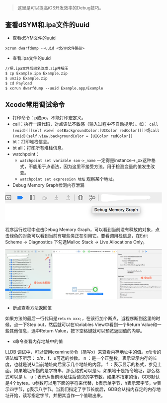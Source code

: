 > 这里是可以提高iOS开发效率的Debug技巧。

## 查看dSYM和.ipa文件的uuid

- 查看dSYM文件的uuid

```
xcrun dwarfdump --uuid <dSYM文件路径>
```

- 查看.ipa文件的uuid

```
//把.ipa文件后缀名改成.zip并解压
$ cp Example.ipa Example.zip 
$ unzip Example.zip
$ cd Payload
$ xcrun dwarfdump --uuid Example.app/Example
```

## Xcode常用调试命令

- 打印命令：p或po，不能打印宏定义。
- call：执行一段代码，对点语法不敏感（输入过程中不自动提示）。如： ``call (void)([[self view] setBackgroundColor:[UIColor redColor]]])``或``call (void)(self.view.backgroundColor = [UIColor redColor])``
- bt：打印堆栈信息。
- bt all：打印所有堆栈信息。
- watchpoint：
    - ``watchpoint set variable son->_name`` 一定得是instance->_xx这种格式，不能用于点语法，因为这里不接受方法。用于检测变量的值发生改变。
    - ``watchpoint set expression 地址`` 观察某个地址。
- Debug Memory Graph检测内存泄漏

![Debug Memory Graph](https://github.com/ApesTalk/effective-iOS-tricks/blob/master/Images/Debug_Memory_Graph.png)

程序运行过程中点击Debug Memory Graph，可以看到当前没有释放的对象，点击绿色的对象可以看到当前有哪些类正在引用它。要看调用栈信息，在Edit Scheme -> Diagnostics 下勾选Malloc Stack -> Live Allocations Only。

![Debug Memory Graph](https://github.com/ApesTalk/effective-iOS-tricks/blob/master/Images/Not_Released_Object.png)

- 断点查看方法返回值

如果方法的最后一行代码是```return xxx;```，在该行加个断点，当程序断到这里的时候，点一下Step out，然后就可以在Variables View中看到一个Return Value和一些其他信息，选中Return Value，按下空格键就可以预览返回值的内容。

- x命令查看内存地址中的值

LLDB 调试中，可以使用examine命令（简写x）来查看内存地址中的值。x命令的语法如下所示：
x/n、f、u可选的参数。
n ：是一个正整数，表示显示内存的长度，也就是说从当前地址向后显示几个地址的内容。
f ：表示显示的格式，参见上面。如果地址所指的是字符串，那么格式可以是s，如果地十是指令地址，那么格式可以是 i。
u：表示从当前地址往后请求的字节数，如果不指定的话，GDB默认是4个bytes。u参数可以用下面的字符来代替，b表示单字节，h表示双字节，w表示四字节，g表示八字节。当我们指定了字节长度后，GDB会从指内存定的内存地址开始，读写指定字节，并把其当作一个值取出来。
